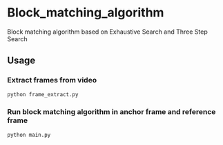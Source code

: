 # Block_matching_algorithm
Block matching algorithm based on Exhaustive Search and Three Step Search

## Usage

### Extract frames from video
```python
python frame_extract.py
```

### Run block matching algorithm in anchor frame and reference frame
```python
python main.py
```
